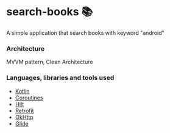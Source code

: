 # search-books 📚
A simple application that search books with keyword "android"

### Architecture
MVVM pattern, Clean Architecture

### Languages, libraries and tools used
- [Kotlin](https://kotlinlang.org)
- [Coroutines](https://developer.android.com/kotlin/coroutines?gclid=CjwKCAjw0N6hBhAUEiwAXab-TUe5mTa8TiU3zC4zjnRyoGAz1IFujdn6EzcJL9zvazRm0AYxAicU2BoCTDoQAvD_BwE&gclsrc=aw.ds&hl=ko)
- [Hilt](https://developer.android.com/training/dependency-injection/hilt-android?hl=ko)
- [Retrofit](http://square.github.io/retrofit/)
- [OkHttp](http://square.github.io/okhttp/)
- [Glide](https://github.com/bumptech/glide)
